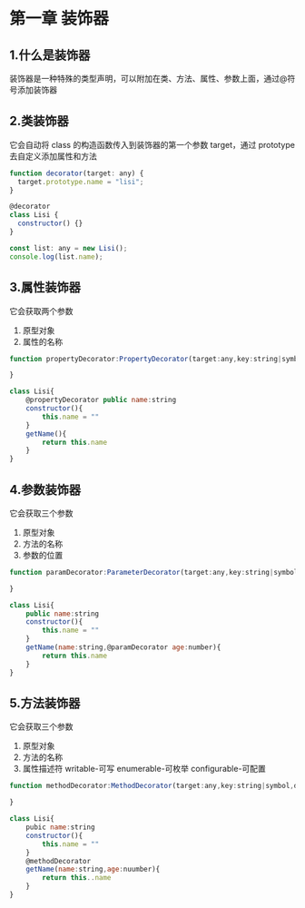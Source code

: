 # 第一章 装饰器

## 1.什么是装饰器

装饰器是一种特殊的类型声明，可以附加在类、方法、属性、参数上面，通过@符号添加装饰器

## 2.类装饰器

它会自动将 class 的构造函数传入到装饰器的第一个参数 target，通过 prototype 去自定义添加属性和方法

```javascript
function decorator(target: any) {
  target.prototype.name = "lisi";
}

@decorator
class Lisi {
  constructor() {}
}

const list: any = new Lisi();
console.log(list.name);
```

## 3.属性装饰器

它会获取两个参数

1. 原型对象
2. 属性的名称

```javascript
function propertyDecorator:PropertyDecorator(target:any,key:string|symbol){

}

class Lisi{
    @propertyDecorator public name:string
    constructor(){
        this.name = ""
    }
	getName(){
		return this.name
    }
}
```

## 4.参数装饰器

它会获取三个参数

1. 原型对象
2. 方法的名称
3. 参数的位置

```javascript
function paramDecorator:ParameterDecorator(target:any,key:string|symbol,index:number){

}

class Lisi{
    public name:string
    constructor(){
        this.name = ""
    }
	getName(name:string,@paramDecorator age:number){
        return this.name
    }
}
```

## 5.方法装饰器

它会获取三个参数

1. 原型对象
2. 方法的名称
3. 属性描述符 writable-可写 enumerable-可枚举 configurable-可配置

```javascript
function methodDecorator:MethodDecorator(target:any,key:string|symbol,descriptor:any){

}

class Lisi{
    pubic name:string
    constructor(){
        this.name = ""
    }
	@methodDecorator
	getName(name:string,age:nuumber){
        return this..name
    }
}
```
